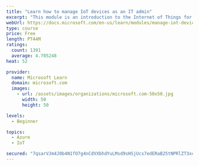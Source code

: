 ```yaml
---
title: "Learn how to manage IoT devices as an IT admin"
excerpt: "This module is an introduction to the Internet of Things for IT admins."
webUrl: https://docs.microsoft.com/en-us/learn/modules/manage-iot-devices/
type: course
price: Free
length: PT44M
ratings:
  count: 1391
  average: 4.705248
heat: 52

provider:
  name: Microsoft Learn
  domain: microsoft.com
  images:
    - url: /assets/images/organizations/microsoft.com-50x50.jpg
      width: 50
      height: 50

levels:
  - Beginner

topics:
  - Azure
  - IoT

secured: "7qsarVJm4J0b4N1fO7g4nCdVXbhdYuLMsd9sHSjUcs7edERaB25tNPRlZT3xcM48Qo9RxXe9pMPfEuwa9N9AhE71AguE4X1WsCeP1jnGq2Opj1pj8QAcQR6uF+66qb/orLgBvyTbBL11aT4jnVltwd1fx97Q/SDe8tgWff7T4UquEZhU/kkQeJK55Fxb2wzKwyDUqikO0LJxc+k59j7Ps5T95zOpBVn/2qVjFka4FmRFwWWUHRONETDlq0iFGEqU2Ba8e4L7TpdjQjpHgo17wvtYptriCYOjPMtIXpX7VWznZYe6Q2DplquBPjOXHYtNhKRKCjObXqjMGjcwSgl54MTM8HpfQtKgEhOEtKq2mTQJ8C3NjKTAPZeUvpUfhwPeOOWXROi0+MjnKeTioN+tePajNFJoqI9f8hKWpOGDO80=;9COPjBY1PdjnkmJtLimfiw=="
---
```



